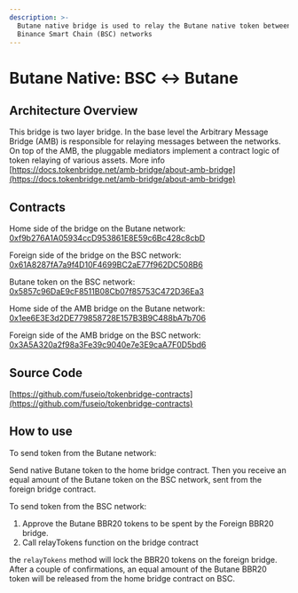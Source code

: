 ```yaml
---
description: >-
  Butane native bridge is used to relay the Butane native token between Butane and
  Binance Smart Chain (BSC) networks
---
```


# Butane Native: BSC ↔ Butane

## Architecture Overview

This bridge is two layer bridge. In the base level the Arbitrary Message Bridge \(AMB\) is responsible for relaying messages between the networks. On top of the AMB,  the pluggable mediators implement a contract logic of token relaying of various assets. More info [https://docs.tokenbridge.net/amb-bridge/about-amb-bridge](https://docs.tokenbridge.net/amb-bridge/about-amb-bridge)

## Contracts

Home side of the bridge on the Butane network: [0xf9b276A1A05934ccD953861E8E59c6Bc428c8cbD](https://bbcscan.io/address/0xf9b276A1A05934ccD953861E8E59c6Bc428c8cbD/transactions)

Foreign side of the bridge on the BSC network: [0x61A8287fA7a9f4D10F4699BC2aE77f962DC508B6](https://etherscan.io/address/0x61A8287fA7a9f4D10F4699BC2aE77f962DC508B6)

Butane token on the BSC network: [0x5857c96DaE9cF8511B08Cb07f85753C472D36Ea3](https://bscscan.com/token/0x5857c96dae9cf8511b08cb07f85753c472d36ea3)

Home side of the AMB bridge on the Butane network: [0x1ee6E3E3d2DE779858728E157B3B9C488bA7b706](https://bbcscan.io/address/0x1ee6E3E3d2DE779858728E157B3B9C488bA7b706)

Foreign side of the AMB bridge on the BSC network: [0x3A5A320a2f98a3Fe39c9040e7e3E9caA7F0D5bd6](https://bscscan.com/address/0x3A5A320a2f98a3Fe39c9040e7e3E9caA7F0D5bd6)

## Source Code

[https://github.com/fuseio/tokenbridge-contracts](https://github.com/fuseio/tokenbridge-contracts)

## How to use

To send token from the Butane network:

Send native Butane token to the home bridge contract. Then you receive an equal amount of the Butane token on the BSC network, sent from the foreign bridge contract.

To send token from the BSC network:

1. Approve the Butane BBR20 tokens to be spent by the Foreign BBR20 bridge. 
2. Call relayTokens function on the bridge contract

the `relayTokens` method will lock the BBR20 tokens on the foreign bridge. After a couple of confirmations, an equal amount of the Butane BBR20 token will be released from the home bridge contract on BSC.

#### 

#### 

